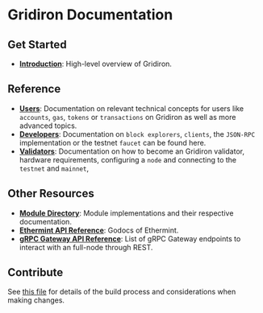 <!--
layout: home
title: Gridiron Documentation
description: Gridiron is a scalable and interoperable Ethereum blockchain, built on Proof-of-Stake with fast-finality.
sections:
  - title: Introduction
    desc: Read a high-level overview of Gridiron and its architecture.
    url: /about/intro/overview
    icon: ethereum-intro
  - title: Basics
    desc: Start with the basic concepts of Gridiron, like accounts and transactions.
    url: /users/basics/transactions
    icon: basics
stack:
  - title: Cosmos SDK
    desc: The SDK is the world’s most popular framework for building application-specific blockchains.
    color: "#5064FB"
    label: sdk
    url: http://docs.cosmos.network
  - title: Ethereum
    desc: Ethereum is a global, open-source platform for decentralized applications.
    color: "#1A1F36"
    label: ethereum-black
    url: https://eth.wiki
  - title: Tendermint Core
    desc: The leading BFT engine for building blockchains, powering Gridiron.
    color: "#00BB00"
    label: core
    url: http://docs.tendermint.com
footer:
  newsletter: false
aside: false
-->

# Gridiron Documentation

## Get Started

- **[Introduction](./about/intro/overview.md)**: High-level overview of Gridiron.

## Reference

- **[Users](./users/)**: Documentation on relevant technical concepts for users like `accounts`, `gas`, `tokens` or `transactions` on Gridiron as well as more advanced topics.
- **[Developers](./developers/)**: Documentation on `block explorers`, `clients`, the `JSON-RPC` implementation or the testnet `faucet` can be found here.
- **[Validators](./validators/)**: Documentation on how to become an Gridiron validator, hardware requirements, configuring a `node` and connecting to the `testnet` and `mainnet`,

## Other Resources

- **[Module Directory](../x/)**: Module implementations and their respective documentation.
- **[Ethermint API Reference](https://pkg.go.dev/github.com/gridiron/ethermint)**: Godocs of Ethermint.
- **[gRPC Gateway API Reference](https://api.gridiron.dev/)**: List of gRPC Gateway endpoints to interact with an full-node through REST.

## Contribute

See [this file](https://github.com/gridiron/gridiron/blob/main/docs/DOCS_README.md) for details of the build process and considerations when making changes.
